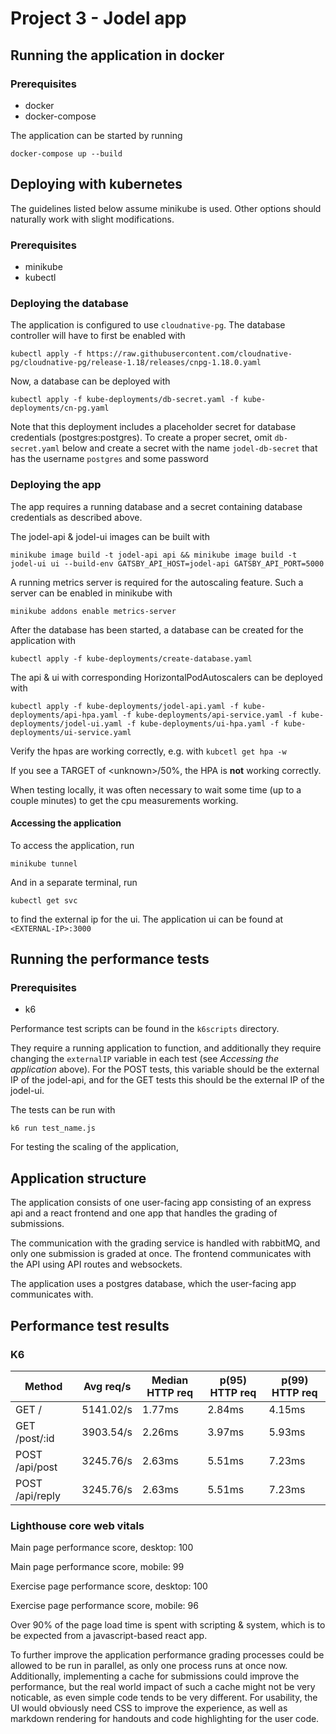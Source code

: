 # Project 3 - Jodel app

## Running the application in docker
### Prerequisites 
* docker
* docker-compose

The application can be started by running
```
docker-compose up --build
```

## Deploying with kubernetes
The guidelines listed below assume minikube is used. Other options should naturally work with slight modifications.
### Prerequisites
* minikube
* kubectl

### Deploying the database
The application is configured to use `cloudnative-pg`. The database controller will have to first be enabled with
```
kubectl apply -f https://raw.githubusercontent.com/cloudnative-pg/cloudnative-pg/release-1.18/releases/cnpg-1.18.0.yaml
```

Now, a database can be deployed with
```
kubectl apply -f kube-deployments/db-secret.yaml -f kube-deployments/cn-pg.yaml
```
Note that this deployment includes a placeholder secret for database credentials (postgres:postgres). To create a proper secret, omit `db-secret.yaml` below and create a secret with the name `jodel-db-secret` that has the username `postgres` and some password

### Deploying the app
The app requires a running database and a secret containing database credentials as described above.

The jodel-api & jodel-ui images can be built with
```
minikube image build -t jodel-api api && minikube image build -t jodel-ui ui --build-env GATSBY_API_HOST=jodel-api GATSBY_API_PORT=5000
```

A running metrics server is required for the autoscaling feature. Such a server can be enabled in minikube with 
```
minikube addons enable metrics-server
```

After the database has been started, a database can be created for the application with
```
kubectl apply -f kube-deployments/create-database.yaml
```

The api & ui with corresponding HorizontalPodAutoscalers can be deployed with
```
kubectl apply -f kube-deployments/jodel-api.yaml -f kube-deployments/api-hpa.yaml -f kube-deployments/api-service.yaml -f kube-deployments/jodel-ui.yaml -f kube-deployments/ui-hpa.yaml -f kube-deployments/ui-service.yaml
```

Verify the hpas are working correctly, e.g. with `kubcetl get hpa -w`

If you see a TARGET of \<unknown\>/50%, the HPA is **not** working correctly. 

When testing locally, it was often necessary to wait some time (up to a couple minutes) to get the cpu measurements working.

#### Accessing the application
To access the application, run
```
minikube tunnel
```
And in a separate terminal, run
```
kubectl get svc
```
to find the external ip for the ui. The application ui can be found at `<EXTERNAL-IP>:3000`

## Running the performance tests
### Prerequisites
* k6

Performance test scripts can be found in the `k6scripts` directory.

They require a running application to function, and additionally they require changing the `externalIP` variable in each test (see *Accessing the application* above). For the POST tests, this variable should be the external IP of the jodel-api, and for the GET tests this should be the external IP of the jodel-ui.

The tests can be run with
```
k6 run test_name.js
```

For testing the scaling of the application, 


## Application structure
The application consists of one user-facing app consisting of an express api and a react frontend and one app that handles the grading of submissions.

The communication with the grading service is handled with rabbitMQ, and only one submission is graded at once. The frontend communicates with the API using API routes and websockets.

The application uses a postgres database, which the user-facing app communicates with.

## Performance test results

### K6
| Method          | Avg req/s | Median HTTP req | p(95) HTTP req | p(99) HTTP req |
| --------------- | --------- | --------------- | -------------- | -------------- |
| GET /           | 5141.02/s | 1.77ms          | 2.84ms         | 4.15ms         |
| GET /post/:id   | 3903.54/s | 2.26ms          | 3.97ms         | 5.93ms         |
| POST /api/post  | 3245.76/s | 2.63ms          | 5.51ms         | 7.23ms         |
| POST /api/reply | 3245.76/s | 2.63ms          | 5.51ms         | 7.23ms         |

### Lighthouse core web vitals

Main page performance score, desktop: 100

Main page performance score, mobile: 99 

Exercise page performance score, desktop: 100

Exercise page performance score, mobile: 96 

Over 90% of the page load time is spent with scripting & system, which is to be expected from a javascript-based react app.

To further improve the application performance grading processes could be allowed to be run in parallel, as only one process runs at once now.
Additionally, implementing a cache for submissions could improve the performance, but the real world impact of such a cache might not be very noticable, as even simple code tends to be very different. For usability, the UI would obviously need CSS to improve the experience, as well as markdown rendering for handouts and code highlighting for the user code.